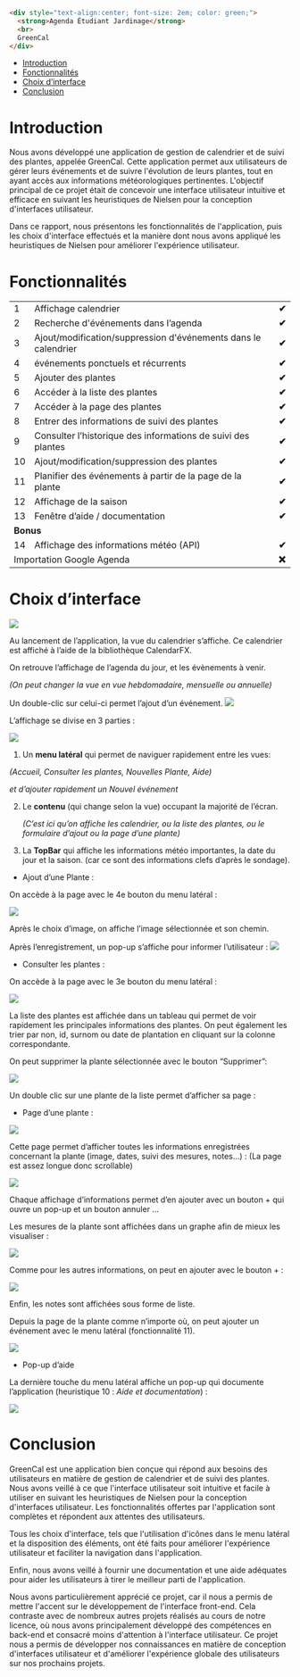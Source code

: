 
```html
<div style="text-align:center; font-size: 2em; color: green;">
  <strong>Agenda Étudiant Jardinage</strong>
  <br>
  GreenCal
</div>
``` 

- [Introduction](#introduction)
- [Fonctionnalités](#fonctionnalités)
- [Choix d’interface](#Choix-d'interface)
- [Conclusion](#conclusion)


# Introduction

Nous avons développé une application de gestion de calendrier et de suivi des plantes, appelée GreenCal. Cette application permet aux utilisateurs de gérer leurs événements et de suivre l'évolution de leurs plantes, tout en ayant accès aux informations météorologiques pertinentes. L'objectif principal de ce projet était de concevoir une interface utilisateur intuitive et efficace en suivant les heuristiques de Nielsen pour la conception d'interfaces utilisateur. 

Dans ce rapport, nous présentons les fonctionnalités de l'application, puis les choix d'interface effectués et la manière dont nous avons appliqué les heuristiques de Nielsen pour améliorer l'expérience utilisateur.


# Fonctionnalités


<table>
  <tr>
   <td>1
   </td>
   <td>Affichage calendrier
   </td>
   <td><strong>✔</strong>
   </td>
  </tr>
  <tr>
   <td>2
   </td>
   <td>Recherche d'événements dans l’agenda
   </td>
   <td><strong>✔</strong>
   </td>
  </tr>
  <tr>
   <td>3
   </td>
   <td>Ajout/modification/suppression d'événements dans le calendrier
   </td>
   <td><strong>✔</strong>
   </td>
  </tr>
  <tr>
   <td>4
   </td>
   <td>événements ponctuels et récurrents 
   </td>
   <td><strong>✔</strong>
   </td>
  </tr>
  <tr>
   <td>5
   </td>
   <td>Ajouter des plantes
   </td>
   <td><strong>✔</strong>
   </td>
  </tr>
  <tr>
   <td>6
   </td>
   <td>Accéder à la liste des plantes
   </td>
   <td><strong>✔</strong>
   </td>
  </tr>
  <tr>
   <td>7
   </td>
   <td>Accéder à la page des plantes
   </td>
   <td><strong>✔</strong>
   </td>
  </tr>
  <tr>
   <td>8
   </td>
   <td>Entrer des informations de suivi des plantes
   </td>
   <td><strong>✔</strong>
   </td>
  </tr>
  <tr>
   <td>9
   </td>
   <td>Consulter l’historique des informations de suivi des plantes
   </td>
   <td><strong>✔</strong>
   </td>
  </tr>
  <tr>
   <td>10
   </td>
   <td>Ajout/modification/suppression des plantes
   </td>
   <td><strong>✔</strong>
   </td>
  </tr>
  <tr>
   <td>11
   </td>
   <td>Planifier des événements à partir de la page de la plante
   </td>
   <td><strong>✔</strong>
   </td>
  </tr>
  <tr>
   <td>12
   </td>
   <td>Affichage de la saison
   </td>
   <td><strong>✔</strong>
   </td>
  </tr>
  <tr>
   <td>13
   </td>
   <td>Fenêtre d’aide / documentation
   </td>
   <td><strong>✔</strong>
   </td>
  </tr>
  <tr>
   <td colspan="3" ><strong>Bonus </strong>
   </td>
  </tr>
  <tr>
   <td>14
   </td>
   <td>Affichage des informations météo (API)
   </td>
   <td><strong>✔</strong>
   </td>
  </tr>
  <tr>
   <td colspan="2" >Importation Google Agenda
   </td>
   <td><strong>❌</strong>
   </td>
  </tr>
</table>



# Choix d’interface
![](https://i.imgur.com/qSC1chA.png)


Au lancement de l’application, la vue du calendrier s’affiche. Ce calendrier est affiché à l’aide de la bibliothèque CalendarFX.

On retrouve l’affichage de l’agenda du jour, et les évènements à venir.

_(On peut changer la vue en vue hebdomadaire, mensuelle ou annuelle)_

Un double-clic sur celui-ci permet l’ajout d’un événement.
![](https://i.imgur.com/WdK5Dsd.png)


L’affichage se divise en 3 parties : 

![](https://i.imgur.com/qzJmEbf.png)




1. Un **menu latéral** qui permet de naviguer rapidement entre les vues:

_(Accueil, Consulter les plantes, Nouvelles Plante, Aide)_

_et d’ajouter rapidement un Nouvel événement_




2. Le **contenu** (qui change selon la vue) occupant la majorité de l’écran.

    _(C’est ici qu’on affiche les calendrier, ou la liste des plantes, ou le formulaire d’ajout ou la page d’une plante)_

3. La **TopBar** qui affiche les informations météo importantes, la date du jour et la saison. (car ce sont des informations clefs d’après le sondage).
* Ajout d’une Plante : 

On accède à la page avec le 4e bouton du menu latéral : 

![](https://i.imgur.com/oRMdOM1.png)

Après le choix d’image, on affiche l’image sélectionnée et son chemin.

Après l’enregistrement, un pop-up s’affiche pour informer l’utilisateur : 
![](https://i.imgur.com/loiqV9j.png)


* Consulter les plantes : 

On accède à la page avec le 3e bouton du menu latéral : 

![](https://i.imgur.com/sheB37t.png)


La liste des plantes est affichée dans un tableau qui permet de voir rapidement les principales informations des plantes. On peut également les trier par non, id, surnom ou date de plantation en cliquant sur la colonne correspondante.

On peut supprimer la plante sélectionnée avec le bouton “Supprimer”:

![](https://i.imgur.com/nCP5Avj.png)


Un double clic sur une plante de la liste permet d’afficher sa page : 



* Page d’une plante : 

![](https://i.imgur.com/KyXtfI1.png)


Cette page permet d’afficher toutes les informations enregistrées concernant la plante (image, dates, suivi des mesures, notes…) : (La page est assez longue donc scrollable)

![](https://i.imgur.com/NYVkfbn.png)


Chaque affichage d’informations permet d’en ajouter avec un bouton + qui ouvre un pop-up et un bouton annuler …

Les mesures de la plante sont affichées dans un graphe afin de mieux les visualiser : 

![](https://i.imgur.com/quKjP8y.png)


Comme pour les autres informations, on peut en ajouter avec le bouton + : 

![](https://i.imgur.com/YRqZKYT.png)


Enfin, les notes sont affichées sous forme de liste.

Depuis la page de la plante comme n’importe où, on peut ajouter un événement avec le menu latéral (fonctionnalité 11).

![](https://i.imgur.com/TX0RCQF.png)


* Pop-up d’aide

La dernière touche du menu latéral affiche un pop-up qui documente l’application (heuristique 10 : _Aide et documentation_) : 

![](https://i.imgur.com/dat4GtQ.png)

# Conclusion

GreenCal est une application bien conçue qui répond aux besoins des utilisateurs en matière de gestion de calendrier et de suivi des plantes. Nous avons veillé à ce que l'interface utilisateur soit intuitive et facile à utiliser en suivant les heuristiques de Nielsen pour la conception d'interfaces utilisateur. Les fonctionnalités offertes par l'application sont complètes et répondent aux attentes des utilisateurs. 

Tous les choix d'interface, tels que l'utilisation d'icônes dans le menu latéral et la disposition des éléments, ont été faits pour améliorer l'expérience utilisateur et faciliter la navigation dans l'application.

Enfin, nous avons veillé à fournir une documentation et une aide adéquates pour aider les utilisateurs à tirer le meilleur parti de l'application.

Nous avons particulièrement apprécié ce projet, car il nous a permis de mettre l'accent sur le développement de l'interface front-end. Cela contraste avec de nombreux autres projets réalisés au cours de notre licence, où nous avons principalement développé des compétences en back-end et consacré moins d'attention à l'interface utilisateur. Ce projet nous a permis de développer nos connaissances en matière de conception d'interfaces utilisateur et d'améliorer l'expérience globale des utilisateurs sur nos prochains projets.
